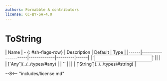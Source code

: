 ```yaml
---
authors: Formabble & contributors
license: CC-BY-SA-4.0
---
```



# ToString

<div class="sh-parameters" markdown="1">
| Name | - {: #sh-flags-row} | Description | Default | Type |
|------|---------------------|-------------|---------|------|
| `<input>` || | | [`Any`](../../types/#any) |
| `<output>` || | | [`String`](../../types/#string) |

</div>



--8<-- "includes/license.md"

